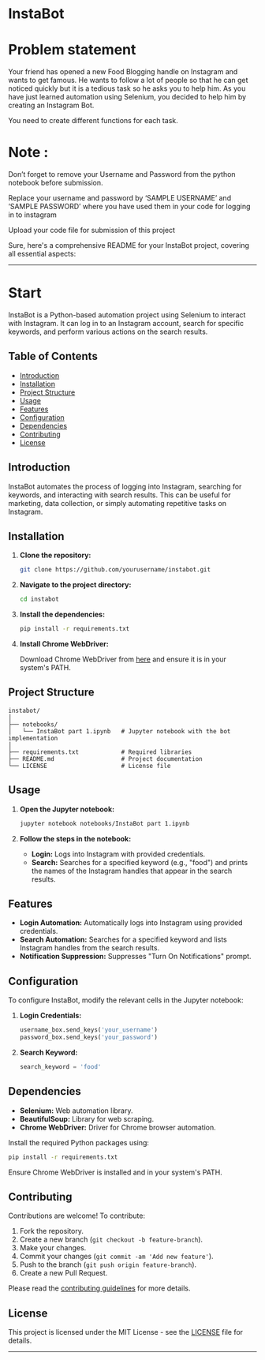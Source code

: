 # InstaBot
# Problem statement
Your friend has opened a new Food Blogging handle on Instagram and wants to get famous. He wants to follow a lot of people so that he can get noticed quickly but it is a tedious task so he asks you to help him. As you have just learned automation using Selenium, you decided to help him by creating an Instagram Bot.

You need to create different functions for each task.

# Note :
Don’t forget to remove your Username and Password from the python notebook before submission.

Replace your username and password by ‘SAMPLE USERNAME’ and ‘SAMPLE PASSWORD’ where you have used them in your code for logging in to instagram

Upload your code file for submission of this project

Sure, here's a comprehensive README for your InstaBot project, covering all essential aspects:

---

# Start

InstaBot is a Python-based automation project using Selenium to interact with Instagram. It can log in to an Instagram account, search for specific keywords, and perform various actions on the search results.

## Table of Contents

- [Introduction](#introduction)
- [Installation](#installation)
- [Project Structure](#project-structure)
- [Usage](#usage)
- [Features](#features)
- [Configuration](#configuration)
- [Dependencies](#dependencies)
- [Contributing](#contributing)
- [License](#license)

## Introduction

InstaBot automates the process of logging into Instagram, searching for keywords, and interacting with search results. This can be useful for marketing, data collection, or simply automating repetitive tasks on Instagram.

## Installation

1. **Clone the repository:**

    ```bash
    git clone https://github.com/yourusername/instabot.git
    ```

2. **Navigate to the project directory:**

    ```bash
    cd instabot
    ```

3. **Install the dependencies:**

    ```bash
    pip install -r requirements.txt
    ```

4. **Install Chrome WebDriver:**

    Download Chrome WebDriver from [here](https://sites.google.com/a/chromium.org/chromedriver/) and ensure it is in your system's PATH.

## Project Structure

```
instabot/
│
├── notebooks/
│   └── InstaBot part 1.ipynb   # Jupyter notebook with the bot implementation
│
├── requirements.txt            # Required libraries
├── README.md                   # Project documentation
└── LICENSE                     # License file
```

## Usage

1. **Open the Jupyter notebook:**

    ```bash
    jupyter notebook notebooks/InstaBot part 1.ipynb
    ```

2. **Follow the steps in the notebook:**

    - **Login:** Logs into Instagram with provided credentials.
    - **Search:** Searches for a specified keyword (e.g., "food") and prints the names of the Instagram handles that appear in the search results.

## Features

- **Login Automation:** Automatically logs into Instagram using provided credentials.
- **Search Automation:** Searches for a specified keyword and lists Instagram handles from the search results.
- **Notification Suppression:** Suppresses "Turn On Notifications" prompt.

## Configuration

To configure InstaBot, modify the relevant cells in the Jupyter notebook:

1. **Login Credentials:**

    ```python
    username_box.send_keys('your_username')
    password_box.send_keys('your_password')
    ```

2. **Search Keyword:**

    ```python
    search_keyword = 'food'
    ```

## Dependencies

- **Selenium:** Web automation library.
- **BeautifulSoup:** Library for web scraping.
- **Chrome WebDriver:** Driver for Chrome browser automation.

Install the required Python packages using:

```bash
pip install -r requirements.txt
```

Ensure Chrome WebDriver is installed and in your system's PATH.

## Contributing

Contributions are welcome! To contribute:

1. Fork the repository.
2. Create a new branch (`git checkout -b feature-branch`).
3. Make your changes.
4. Commit your changes (`git commit -am 'Add new feature'`).
5. Push to the branch (`git push origin feature-branch`).
6. Create a new Pull Request.

Please read the [contributing guidelines](CONTRIBUTING.md) for more details.

## License

This project is licensed under the MIT License - see the [LICENSE](LICENSE) file for details.

---

